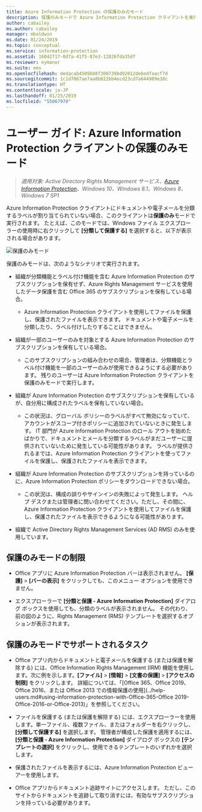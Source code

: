 ```yaml
---
title: Azure Information Protection の保護のみのモード
description: 保護のみモードで Azure Information Protection クライアントを実行しているユーザーの情報。
author: cabailey
ms.author: cabailey
manager: mbaldwin
ms.date: 01/24/2019
ms.topic: conceptual
ms.service: information-protection
ms.assetid: 16042717-0d7a-41f5-87e3-12826fda35df
ms.reviewer: eymanor
ms.suite: ems
ms.openlocfilehash: dedacab4509b88f300739bd92012debedfaacf7d
ms.sourcegitcommit: 1c1d7067ae7aa8b822bb4ecd23cd7a644989e38c
ms.translationtype: HT
ms.contentlocale: ja-JP
ms.lasthandoff: 01/25/2019
ms.locfileid: "55067970"
---
```

# <a name="user-guide-protection-only-mode-for-the-azure-information-protection-client"></a>ユーザー ガイド: Azure Information Protection クライアントの保護のみモード

>*適用対象: Active Directory Rights Management サービス、[Azure Information Protection](https://azure.microsoft.com/pricing/details/information-protection)、Windows 10、Windows 8.1、Windows 8、Windows 7 SP1*


Azure Information Protection クライアントにドキュメントや電子メールを分類するラベルが割り当てられていない場合、このクライアントは**保護のみ**モードで実行されます。 たとえば、このモードでは、Windows ファイル エクスプローラーの使用時に右クリックして **[分類して保護する]** を選択すると、以下が表示される場合があります。

![保護のみモード](../media/protection-only-mode.png)

保護のみモードは、次のようなシナリオで実行されます。

- 組織が分類機能とラベル付け機能を含む Azure Information Protection のサブスクリプションを保有せず、Azure Rights Management サービスを使用したデータ保護を含む Office 365 のサブスクリプションを保有している場合。 
    
    - Azure Information Protection クライアントを使用してファイルを保護し、保護されたファイルを表示できます。 ドキュメントや電子メールを分類したり、ラベル付けしたりすることはできません。

- 組織が一部のユーザーのみを対象とする Azure Information Protection のサブスクリプションを保有している場合。
    
    - このサブスクリプションの組み合わせの場合、管理者は、分類機能とラベル付け機能を一部のユーザーのみが使用できるようにする必要があります。 残りのユーザーは Azure Information Protection クライアントを保護のみモードで実行します。 

- 組織が Azure Information Protection のサブスクリプションを保有しているが、自分用に構成されたラベルを保有していない場合。
    
    - この状況は、グローバル ポリシーのラベルがすべて無効になっていて、アカウントがスコープ付きポリシーに追加されていないときに発生します。 IT 部門が Azure Information Protection のロール アウトを始めたばかりで、ドキュメントとメールを分類するラベルがまだユーザーに提供されていないために発生している可能性があります。 ラベルが提供されるまでは、Azure Information Protection クライアントを使ってファイルを保護し、保護されたファイルを表示できます。

- 組織が Azure Information Protection のサブスクリプションを持っているのに、Azure Information Protection ポリシーをダウンロードできない場合。 
    
    - この状況は、構成の誤りやサインインの失敗によって発生します。 ヘルプ デスクまたは管理者に問い合わせてください。ただし、その間に、Azure Information Protection クライアントを使用してファイルを保護し、保護されたファイルを表示できるようになる可能性があります。

- 組織で Active Directory Rights Management Services (AD RMS) のみを使用しています。 


## <a name="limitations-for-protection-only-mode"></a>保護のみモードの制限

- Office アプリに Azure Information Protection バーは表示されません。 **[保護]** > **[バーの表示]** をクリックしても、このメニュー オプションを使用できません。

- エクスプローラーで **[分類と保護 - Azure Information Protection]** ダイアログ ボックスを使用しても、分類のラベルが表示されません。 その代わり、前の図のように、Rights Management (RMS) テンプレートを選択するオプションが表示されます。 

## <a name="supported-tasks-for-protection-only-mode"></a>保護のみモードでサポートされるタスク

- Office アプリ内からドキュメントと電子メールを保護する (または保護を解除する) には、Office Information Rights Management (IRM) 機能を使用します。次に例を示します。**[ファイル]** > **[情報]** > **[文書の保護]** > **[アクセスの制限]** をクリックします。 詳細については、「[Office 365、Office 2019、Office 2016、または Office 2013 での情報保護の使用](../help-users.md#using-information-protection-with-Office-365-Office 2019-Office-2016-or-Office-2013)」を参照してください。

- ファイルを保護する (または保護を解除する) には、エクスプローラーを使用します。単一ファイル、複数ファイル、またはフォルダーを右クリックし、**[分類して保護する]** を選択します。 管理者が構成した保護を適用するには、**[分類と保護 - Azure Information Protection]** ダイアログ ボックスの **[テンプレートの選択]** をクリックし、使用できるテンプレートのいずれかを選択します。

- 保護されたファイルを表示するには、Azure Information Protection ビューアーを使用します。

- Office アプリからドキュメント追跡サイトにアクセスします。 ただし、このサイトからドキュメントを追跡して取り消すには、有効なサブスクリプションを持っている必要があります。
  
